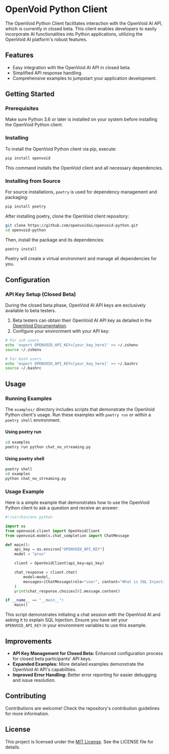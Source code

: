 # OpenVoid Python Client

The OpenVoid Python Client facilitates interaction with the OpenVoid AI API, which is currently in closed beta. This client enables developers to easily incorporate AI functionalities into Python applications, utilizing the OpenVoid AI platform's robust features.

## Features

- Easy integration with the OpenVoid AI API in closed beta.
- Simplified API response handling.
- Comprehensive examples to jumpstart your application development.

## Getting Started

### Prerequisites

Make sure Python 3.6 or later is installed on your system before installing the OpenVoid Python client.

### Installing

To install the OpenVoid Python client via pip, execute:

```bash
pip install openvoid
```

This command installs the OpenVoid client and all necessary dependencies.

### Installing from Source

For source installations, `poetry` is used for dependency management and packaging:

```bash
pip install poetry
```

After installing poetry, clone the OpenVoid client repository:

```bash
git clone https://github.com/openvoidai/openvoid-python.git
cd openvoid-python
```

Then, install the package and its dependencies:

```bash
poetry install
```

Poetry will create a virtual environment and manage all dependencies for you.

## Configuration

### API Key Setup (Closed Beta)

During the closed beta phase, OpenVoid AI API keys are exclusively available to beta testers.

1. Beta testers can obtain their OpenVoid AI API key as detailed in the [OpenVoid Documentation](https://docs.openvoid.ai/#api-access).
2. Configure your environment with your API key:

```bash
# For zsh users
echo 'export OPENVOID_API_KEY=[your_key_here]' >> ~/.zshenv
source ~/.zshenv

# For bash users
echo 'export OPENVOID_API_KEY=[your_key_here]' >> ~/.bashrc
source ~/.bashrc
```

## Usage

### Running Examples

The `examples/` directory includes scripts that demonstrate the OpenVoid Python client's usage. Run these examples with `poetry run` or within a `poetry shell` environment.

#### Using poetry run

```bash
cd examples
poetry run python chat_no_streaming.py
```

#### Using poetry shell

```bash
poetry shell
cd examples
python chat_no_streaming.py
```

### Usage Example

Here is a simple example that demonstrates how to use the OpenVoid Python client to ask a question and receive an answer:

```python
#!/usr/bin/env python

import os
from openvoid.client import OpenVoidClient
from openvoid.models.chat_completion import ChatMessage

def main():
    api_key = os.environ["OPENVOID_API_KEY"]
    model = "prox"

    client = OpenVoidClient(api_key=api_key)

    chat_response = client.chat(
        model=model,
        messages=[ChatMessage(role="user", content="What is SQL Injection?")],
    )
    print(chat_response.choices[0].message.content)

if __name__ == "__main__":
    main()
```

This script demonstrates initiating a chat session with the OpenVoid AI and asking it to explain SQL Injection. Ensure you have set your `OPENVOID_API_KEY` in your environment variables to use this example.

## Improvements

- **API Key Management for Closed Beta:** Enhanced configuration process for closed beta participants' API keys.
- **Expanded Examples:** More detailed examples demonstrate the OpenVoid AI API's capabilities.
- **Improved Error Handling:** Better error reporting for easier debugging and issue resolution.

## Contributing

Contributions are welcome! Check the repository's contribution guidelines for more information.

## License

This project is licensed under the [MIT License](LICENSE.txt). See the LICENSE file for details.